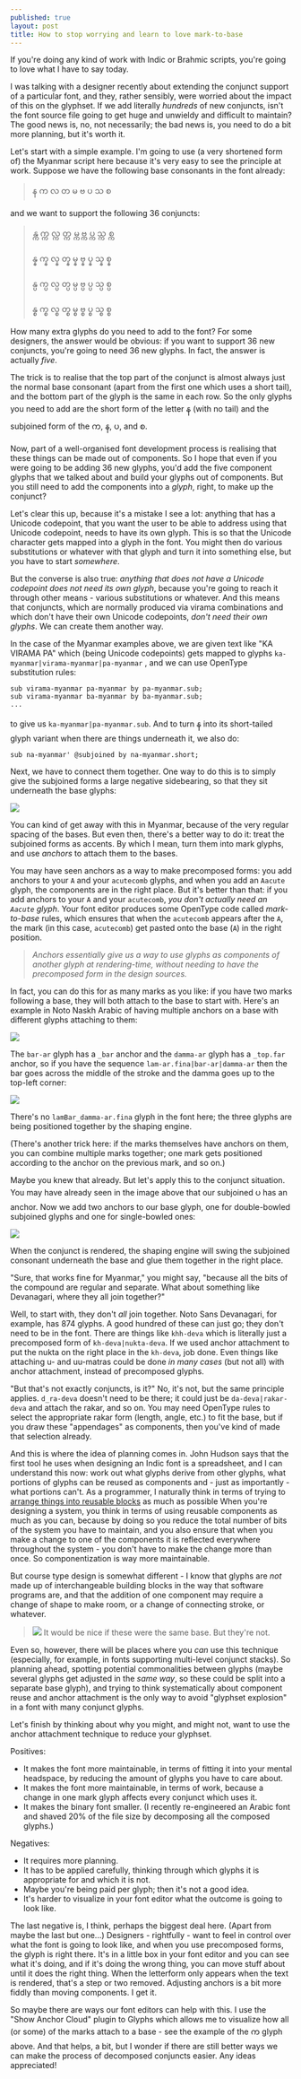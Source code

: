 ```yaml
---
published: true
layout: post
title: How to stop worrying and learn to love mark-to-base
---
```


If you're doing any kind of work with Indic or Brahmic scripts, you're going to love what I have to say today.

I was talking with a designer recently about extending the conjunct support of a particular font, and they, rather sensibly, were worried about the impact of this on the glyphset. If we add literally *hundreds* of new conjuncts, isn't the font source file going to get huge and unwieldy and difficult to maintain? The good news is, no, not necessarily; the bad news is, you need to do a bit more planning, but it's worth it.

Let's start with a simple example. I'm going to use (a very shortened form of) the Myanmar script here because it's very easy to see the principle at work. Suppose we have the following base consonants in the font already:

> န က လ တ မ ဗ ပ သ စ

and we want to support the following 36 conjuncts:

> န္က က္က လ္က တ္က မ္က ဗ္က ပ္က သ္က စ္က
>
> န္န က္န လ္န တ္န မ္န ဗ္န ပ္န သ္န စ္န 
> 
> န္ပ က္ပ လ္ပ တ္ပ မ္ပ ဗ္ပ ပ္ပ သ္ပ စ္ပ 
> 
> န္စ က္စ လ္စ တ္စ မ္စ ဗ္စ ပ္စ သ္စ စ္စ 

How many extra glyphs do you need to add to the font? For some designers, the answer would be obvious: if you want to support 36 new conjuncts, you're going to need 36 new glyphs.
In fact, the answer is actually *five*.

The trick is to realise that the top part of the conjunct is almost always just the normal base consonant (apart from the first one which uses a short tail), and the bottom part of the glyph is the same in each row. So the only glyphs you need to add are the short form of the letter န (with no tail) and the subjoined form of the က, န, ပ, and စ.

Now, part of a well-organised font development process is realising that these things can be made out of components. So I hope that even if you were going to be adding 36 new glyphs, you'd add the five component glyphs that we talked about and build your glyphs out of components. But you still need to add the components into a *glyph*, right, to make up the conjunct?

Let's clear this up, because it's a mistake I see a lot: anything that has a Unicode codepoint, that you want the user to be able to address using that Unicode codepoint, needs to have its own glyph. This is so that the Unicode character gets mapped into a glyph in the font. You might then do various substitutions or whatever with that glyph and turn it into something else, but you have to start *somewhere*.

But the converse is also true: *anything that does not have a Unicode codepoint does not need its own glyph*, because you're going to reach it through other means - various substitutions or whatever. And this means that conjuncts, which are normally produced via virama combinations and which don't have their own Unicode codepoints, *don't need their own glyphs*. We can create them another way.

In the case of the Myanmar examples above, we are given text like "KA VIRAMA PA" which (being Unicode codepoints) gets mapped to glyphs `ka-myanmar|virama-myanmar|pa-myanmar` , and we can use OpenType substitution rules:

```
sub virama-myanmar pa-myanmar by pa-myanmar.sub;
sub virama-myanmar ba-myanmar by ba-myanmar.sub;
...
```

to give us `ka-myanmar|pa-myanmar.sub`. And to turn န into its short-tailed glyph variant when there are things underneath it, we also do:

```
sub na-myanmar' @subjoined by na-myanmar.short;
```

Next, we have to connect them together. One way to do this is to simply give the subjoined forms a large negative sidebearing, so that they sit underneath the base glyphs:

<img src="https://github.com/simoncozens/simoncozens.github.io/raw/master/images/pa-sub.png">

You can kind of get away with this in Myanmar, because of the very regular spacing of the bases. But even then, there's a better way to do it: treat the subjoined forms as accents. By which I mean, turn them into mark glyphs, and use *anchors* to attach them to the bases.

You may have seen anchors as a way to make precomposed forms: you add anchors to your `A` and your `acutecomb` glyphs, and when you add an `Aacute` glyph, the components are in the right place. But it's better than that: if you add anchors to your `A` and your `acutecomb`, *you don't actually need an `Aacute` glyph*. Your font editor produces some OpenType code called *mark-to-base* rules, which ensures that when the `acutecomb` appears after the `A`, the mark (in this case, `acutecomb`) get pasted onto the base (`A`) in the right position.

> *Anchors essentially give us a way to use glyphs as components of another glyph at rendering-time, without needing to have the precomposed form in the design sources.*

In fact, you can do this for as many marks as you like: if you have two marks following a base, they will both attach to the base to start with. Here's an example in Noto Naskh Arabic of having multiple anchors on a base with different glyphs attaching to them:

<img src="https://github.com/simoncozens/simoncozens.github.io/raw/master/images/lam-bar.png">

The `bar-ar` glyph has a `_bar` anchor and the `damma-ar` glyph has a `_top.far` anchor, so if you have the sequence `lam-ar.fina|bar-ar|damma-ar` then the bar goes across the middle of the stroke and the damma goes up to the top-left corner:

<img src="https://github.com/simoncozens/simoncozens.github.io/raw/master/images/lam-bar2.png">

There's no `lamBar_damma-ar.fina` glyph in the font here; the three glyphs are being positioned together by the shaping engine.

(There's another trick here: if the marks themselves have anchors on them, you can combine multiple marks together; one mark gets positioned according to the anchor on the previous mark, and so on.)

Maybe you knew that already. But let's apply this to the conjunct situation. You may have already seen in the image above that our subjoined ပ has an anchor. Now we add two anchors to our base glyph, one for double-bowled subjoined glyphs and one for single-bowled ones:

<img src="https://github.com/simoncozens/simoncozens.github.io/raw/master/images/ka-anchors.png">

When the conjunct is rendered, the shaping engine will swing the subjoined consonant underneath the base and glue them together in the right place.

"Sure, that works fine for Myanmar," you might say, "because all the bits of the compound are regular and separate. What about something like Devanagari, where they all join together?"

Well, to start with, they don't *all* join together. Noto Sans Devanagari, for example, has 874 glyphs. A good hundred of these can just go; they don't need to be in the font. There are things like `khh-deva` which is literally just a precomposed form of `kh-deva|nukta-deva`. If we used anchor attachment to put the nukta on the right place in the `kh-deva`, job done. Even things like attaching u- and uu-matras could be done *in many cases* (but not all) with anchor attachment, instead of precomposed glyphs.

"But that's not exactly conjuncts, is it?" No, it's not, but the same principle applies. `d_ra-deva` doesn't need to be there; it could just be `da-deva|rakar-deva` and attach the rakar, and so on. You may need OpenType rules to select the appropriate rakar form (length, angle, etc.) to fit the base, but if you draw these "appendages" as components, then you've kind of made that selection already.

And this is where the idea of planning comes in. John Hudson says that the first tool he uses when designing an Indic font is a spreadsheet, and I can understand this now: work out what glyphs derive from other glyphs, what portions of glyphs can be reused as components and - just as importantly - what portions can't. As a programmer, I naturally think in terms of trying to [arrange things into reusable blocks](https://en.wikipedia.org/wiki/Don't_repeat_yourself) as much as possible
When you're designing a system, you think in terms of using reusable components as much as you can, because by doing so you reduce the total number of bits of the system you have to maintain, and you also ensure that when you make a change to one of the components it is reflected everywhere throughout the system - you don't have to make the change more than once. So componentization is way more maintainable.

But course type design is somewhat different - I know that glyphs are *not* made up of interchangeable building blocks in the way that software programs are, and that the addition of one component may require a change of shape to make room, or a change of connecting stroke, or whatever.

> <img src="https://github.com/simoncozens/simoncozens.github.io/raw/master/images/nnn.png">
> It would be nice if these were the same base. But they're not.

Even so, however, there will be places where you *can* use this technique (especially, for example, in fonts supporting multi-level conjunct stacks). So planning ahead, spotting potential commonalities between glyphs (maybe several glyphs get adjusted in the *same way*, so these could be split into a separate base glyph), and trying to think systematically about component reuse and anchor attachment is the only way to avoid "glyphset explosion" in a font with many conjunct glyphs.

Let's finish by thinking about why you might, and might not, want to use the anchor attachment technique to reduce your glyphset.

Positives:

* It makes the font more maintainable, in terms of fitting it into your mental headspace, by reducing the amount of glyphs you have to care about.
* It makes the font more maintainable, in terms of work, because a change in one mark glyph affects every conjunct which uses it.
* It makes the binary font smaller. (I recently re-engineered an Arabic font and shaved 20% of the file size by decomposing all the composed glyphs.)

Negatives:

* It requires more planning.
* It has to be applied carefully, thinking through which glyphs it is appropriate for and which it is not.
* Maybe you're being paid per glyph; then it's not a good idea.
* It's harder to visualize in your font editor what the outcome is going to look like.

The last negative is, I think, perhaps the biggest deal here. (Apart from maybe the last but one...) Designers - rightfully - want to feel in control over what the font is going to look like, and when you use precomposed forms, the glyph is right there. It's in a little box in your font editor and you can see what it's doing, and if it's doing the wrong thing, you can move stuff about until it does the right thing. When the letterform only appears when the text is rendered, that's a step or two removed. Adjusting anchors is a bit more fiddly than moving components. I get it.

So maybe there are ways our font editors can help with this. I use the "Show Anchor Cloud" plugin to Glyphs which allows me to visualize how all (or some) of the marks attach to a base - see the example of the က glyph above. And that helps, a bit, but I wonder if there are still better ways we can make the process of decomposed conjuncts easier. Any ideas appreciated!

